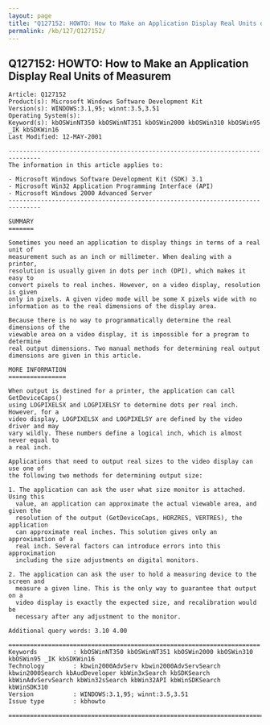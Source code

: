 ```yaml
---
layout: page
title: "Q127152: HOWTO: How to Make an Application Display Real Units of Measurem"
permalink: /kb/127/Q127152/
---
```


## Q127152: HOWTO: How to Make an Application Display Real Units of Measurem

	Article: Q127152
	Product(s): Microsoft Windows Software Development Kit
	Version(s): WINDOWS:3.1,95; winnt:3.5,3.51
	Operating System(s): 
	Keyword(s): kbOSWinNT350 kbOSWinNT351 kbOSWin2000 kbOSWin310 kbOSWin95 _IK kbSDKWin16
	Last Modified: 12-MAY-2001
	
	-------------------------------------------------------------------------------
	The information in this article applies to:
	
	- Microsoft Windows Software Development Kit (SDK) 3.1 
	- Microsoft Win32 Application Programming Interface (API) 
	- Microsoft Windows 2000 Advanced Server 
	-------------------------------------------------------------------------------
	
	SUMMARY
	=======
	
	Sometimes you need an application to display things in terms of a real unit of
	measurement such as an inch or millimeter. When dealing with a printer,
	resolution is usually given in dots per inch (DPI), which makes it easy to
	convert pixels to real inches. However, on a video display, resolution is given
	only in pixels. A given video mode will be some X pixels wide with no
	information as to the real dimensions of the display area.
	
	Because there is no way to programmatically determine the real dimensions of the
	viewable area on a video display, it is impossible for a program to determine
	real output dimensions. Two manual methods for determining real output
	dimensions are given in this article.
	
	MORE INFORMATION
	================
	
	When output is destined for a printer, the application can call GetDeviceCaps()
	using LOGPIXELSX and LOGPIXELSY to determine dots per real inch. However, for a
	video display, LOGPIXELSX and LOGPIXELSY are defined by the video driver and may
	vary wildly. These numbers define a logical inch, which is almost never equal to
	a real inch.
	
	Applications that need to output real sizes to the video display can use one of
	the following two methods for determining output size:
	
	1. The application can ask the user what size monitor is attached. Using this
	  value, an application can approximate the actual viewable area, and given the
	  resolution of the output (GetDeviceCaps, HORZRES, VERTRES), the application
	  can approximate real inches. This solution gives only an approximation of a
	  real inch. Several factors can introduce errors into this approximation
	  including the size adjustments on digital monitors.
	
	2. The application can ask the user to hold a measuring device to the screen and
	  measure a given line. This is the only way to guarantee that output on a
	  video display is exactly the expected size, and recalibration would be
	  necessary after any adjustment to the monitor.
	
	Additional query words: 3.10 4.00
	
	======================================================================
	Keywords          : kbOSWinNT350 kbOSWinNT351 kbOSWin2000 kbOSWin310 kbOSWin95 _IK kbSDKWin16 
	Technology        : kbwin2000AdvServ kbwin2000AdvServSearch kbwin2000Search kbAudDeveloper kbWin3xSearch kbSDKSearch kbWinAdvServSearch kbWin32sSearch kbWin32API kbWinSDKSearch kbWinSDK310
	Version           : WINDOWS:3.1,95; winnt:3.5,3.51
	Issue type        : kbhowto
	
	=============================================================================
	
